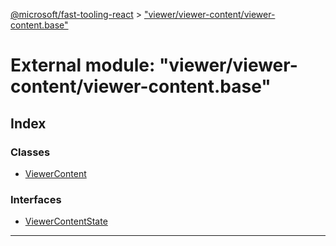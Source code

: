 [@microsoft/fast-tooling-react](../README.md) > ["viewer/viewer-content/viewer-content.base"](../modules/_viewer_viewer_content_viewer_content_base_.md)

# External module: "viewer/viewer-content/viewer-content.base"

## Index

### Classes

* [ViewerContent](../classes/_viewer_viewer_content_viewer_content_base_.viewercontent.md)

### Interfaces

* [ViewerContentState](../interfaces/_viewer_viewer_content_viewer_content_base_.viewercontentstate.md)

---

